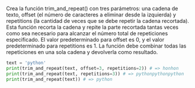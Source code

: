 
Crea la función trim_and_repeat() con tres parámetros: una cadena de texto, offset (el número de caracteres a eliminar desde la izquierda) y repetitions (la cantidad de veces que se debe repetir la cadena recortada). Esta función recorta la cadena y repite la parte recortada tantas veces como sea necesario para alcanzar el número total de repeticiones especificado.
El valor predeterminado para offset es 0, y el valor predeterminado para repetitions es 1. La función debe combinar todas las repeticiones en una sola cadena y devolverla como resultado.

```python
text = 'python'
print(trim_and_repeat(text, offset=3, repetitions=2)) # => honhon
print(trim_and_repeat(text, repetitions=3)) # => pythonpythonpython
print(trim_and_repeat(text)) # => python
```
